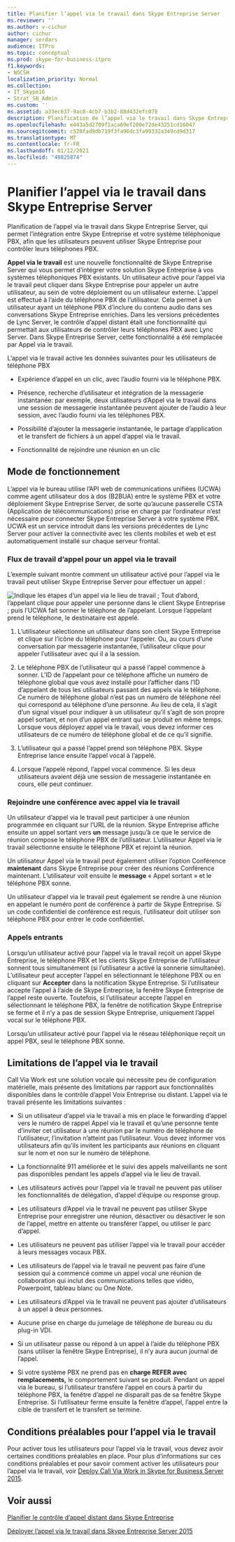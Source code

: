 ```yaml
---
title: Planifier l’appel via le travail dans Skype Entreprise Server
ms.reviewer: ''
ms.author: v-cichur
author: cichur
manager: serdars
audience: ITPro
ms.topic: conceptual
ms.prod: skype-for-business-itpro
f1.keywords:
- NOCSH
localization_priority: Normal
ms.collection:
- IT_Skype16
- Strat_SB_Admin
ms.custom: ''
ms.assetid: a33ec637-9ac8-4cb7-b3b2-88d432efc078
description: Planification de l’appel via le travail dans Skype Entreprise Server, qui permet l’intégration entre Skype Entreprise et votre système téléphonique PBX, afin que les utilisateurs peuvent utiliser Skype Entreprise pour contrôler leurs téléphones PBX.
ms.openlocfilehash: e443a5d2709f1aca69ef200e72de43251cd16047
ms.sourcegitcommit: c528fad9db719f3fa96dc3fa99332a349cd9d317
ms.translationtype: MT
ms.contentlocale: fr-FR
ms.lasthandoff: 01/12/2021
ms.locfileid: "49825874"
---
```

# <a name="plan-for-call-via-work-in-skype-for-business-server"></a>Planifier l’appel via le travail dans Skype Entreprise Server
 
Planification de l’appel via le travail dans Skype Entreprise Server, qui permet l’intégration entre Skype Entreprise et votre système téléphonique PBX, afin que les utilisateurs peuvent utiliser Skype Entreprise pour contrôler leurs téléphones PBX.
  
 **Appel via le travail** est une nouvelle fonctionnalité de Skype Entreprise Server qui vous permet d’intégrer votre solution Skype Entreprise à vos systèmes téléphoniques PBX existants. Un utilisateur activé pour l’appel via le travail peut cliquer dans Skype Entreprise pour appeler un autre utilisateur, au sein de votre déploiement ou un utilisateur externe. L’appel est effectué à l’aide du téléphone PBX de l’utilisateur. Cela permet à un utilisateur ayant un téléphone PBX d’inclure du contenu audio dans ses conversations Skype Entreprise enrichies. Dans les versions précédentes de Lync Server, le contrôle d’appel distant était une fonctionnalité qui permettait aux utilisateurs de contrôler leurs téléphones PBX avec Lync Server. Dans Skype Entreprise Server, cette fonctionnalité a été remplacée par Appel via le travail.
  
L’appel via le travail active les données suivantes pour les utilisateurs de téléphone PBX
  
- Expérience d’appel en un clic, avec l’audio fourni via le téléphone PBX.
    
- Présence, recherche d’utilisateur et intégration de la messagerie instantanée: par exemple, deux utilisateurs d’Appel via le travail dans une session de messagerie instantanée peuvent ajouter de l’audio à leur session, avec l’audio fourni via les téléphones PBX.
    
- Possibilité d’ajouter la messagerie instantanée, le partage d’application et le transfert de fichiers à un appel d’appel via le travail.
    
- Fonctionnalité de rejoindre une réunion en un clic
    
## <a name="how-it-works"></a>Mode de fonctionnement

L’appel via le bureau utilise l’API web de communications unifiées (UCWA) comme agent utilisateur dos à dos (B2BUA) entre le système PBX et votre déploiement Skype Entreprise Server, de sorte qu’aucune passerelle CSTA (Application de télécommunications) prise en charge par l’ordinateur n’est nécessaire pour connecter Skype Entreprise Server à votre système PBX. UCWA est un service introduit dans les versions précédentes de Lync Server pour activer la connectivité avec les clients mobiles et web et est automatiquement installé sur chaque serveur frontal.
  
### <a name="call-workflow-for-a-call-via-work-call"></a>Flux de travail d’appel pour un appel via le travail

L’exemple suivant montre comment un utilisateur activé pour l’appel via le travail peut utiliser Skype Entreprise Server pour effectuer un appel :
  
![Indique les étapes d’un appel via le lieu de travail ; Tout d’abord, l’appelant clique pour appeler une personne dans le client Skype Entreprise ; puis l’UCWA fait sonner le téléphone de l’appelant. Lorsque l’appelant prend le téléphone, le destinataire est appelé.](../../media/050e88ed-e18e-40c0-84d5-b17fe40c305a.jpg)
  
1. L’utilisateur sélectionne un utilisateur dans son client Skype Entreprise et clique sur l’icône du téléphone pour l’appeler. Ou, au cours d’une conversation par messagerie instantanée, l’utilisateur clique pour appeler l’utilisateur avec qui il a la session.
    
2. Le téléphone PBX de l’utilisateur qui a passé l’appel commence à sonner. L’ID de l’appelant pour ce téléphone affiche un numéro de téléphone global que vous avez installé pour l’afficher dans l’ID d’appelant de tous les utilisateurs passant des appels via le téléphone. Ce numéro de téléphone global n’est pas un numéro de téléphone réel qui correspond au téléphone d’une personne. Au lieu de cela, il s’agit d’un signal visuel pour indiquer à un utilisateur qu’il s’agit de son propre appel sortant, et non d’un appel entrant qui se produit en même temps. Lorsque vous déployez appel via le travail, vous devez informer ces utilisateurs de ce numéro de téléphone global et de ce qu’il signifie.
    
3. L’utilisateur qui a passé l’appel prend son téléphone PBX. Skype Entreprise lance ensuite l’appel vocal à l’appelé. 
    
4. Lorsque l’appelé répond, l’appel vocal commence. Si les deux utilisateurs avaient déjà une session de messagerie instantanée en cours, elle peut continuer.
    
### <a name="joining-a-conference-with-call-via-work"></a>Rejoindre une conférence avec appel via le travail

Un utilisateur d’appel via le travail peut participer à une réunion programmée en cliquant sur l’URL de la réunion. Skype Entreprise affiche ensuite un appel sortant vers **un** message jusqu’à ce que le service de réunion compose le téléphone PBX de l’utilisateur. L’utilisateur Appel via le travail sélectionne ensuite le téléphone PBX et rejoint la réunion.
  
Un utilisateur Appel via le travail peut également utiliser l’option Conférence **maintenant** dans Skype Entreprise pour créer des réunions Conférence maintenant. L’utilisateur voit ensuite le **message** « Appel sortant » et le téléphone PBX sonne.
  
Un utilisateur d’appel via le travail peut également se rendre à une réunion en appelant le numéro pont de conférence à partir de Skype Entreprise. Si un code confidentiel de conférence est requis, l’utilisateur doit utiliser son téléphone PBX pour entrer le code confidentiel.
  
### <a name="incoming-calls"></a>Appels entrants

Lorsqu’un utilisateur activé pour l’appel via le travail reçoit un appel Skype Entreprise, le téléphone PBX et les clients Skype Entreprise de l’utilisateur sonnent tous simultanément (si l’utilisateur a activé la sonnerie simultanée). L’utilisateur peut accepter l’appel en sélectionnant le téléphone PBX ou en cliquant sur **Accepter** dans la notification Skype Entreprise. Si l’utilisateur accepte l’appel à l’aide de Skype Entreprise, la fenêtre Skype Entreprise de l’appel reste ouverte. Toutefois, si l’utilisateur accepte l’appel en sélectionnant le téléphone PBX, la fenêtre de notification Skype Entreprise se ferme et il n’y a pas de session Skype Entreprise, uniquement l’appel vocal sur le téléphone PBX.
  
Lorsqu’un utilisateur activé pour l’appel via le réseau téléphonique reçoit un appel PBX, seul le téléphone PBX sonne.
  
## <a name="limitations-of-call-via-work"></a>Limitations de l’appel via le travail

Call Via Work est une solution vocale qui nécessite peu de configuration matérielle, mais présente des limitations par rapport aux fonctionnalités disponibles dans le contrôle d’appel Voix Entreprise ou distant. L’appel via le travail présente les limitations suivantes :
  
- Si un utilisateur d’appel via le travail a mis en place le forwarding d’appel vers le numéro de rappel Appel via le travail et qu’une personne tente d’inviter cet utilisateur à une réunion par le numéro de téléphone de l’utilisateur, l’invitation n’atteint pas l’utilisateur. Vous devez informer vos utilisateurs afin qu’ils invitent les participants aux réunions en cliquant sur le nom et non sur le numéro de téléphone. 
    
- La fonctionnalité 911 améliorée et le suivi des appels malveillants ne sont pas disponibles pendant les appels d’appel via le lieu de travail.
    
- Les utilisateurs activés pour l’appel via le travail ne peuvent pas utiliser les fonctionnalités de délégation, d’appel d’équipe ou response group.
    
- Les utilisateurs d’Appel via le travail ne peuvent pas utiliser Skype Entreprise pour enregistrer une réunion, désactiver ou désactiver le son de l’appel, mettre en attente ou transférer l’appel, ou utiliser le parc d’appel.
    
- Les utilisateurs ne peuvent pas utiliser l’appel via le travail pour accéder à leurs messages vocaux PBX.
    
- Les utilisateurs de l’appel via le travail ne peuvent pas faire d’une session qui a commencé comme un appel vocal une réunion de collaboration qui inclut des communications telles que vidéo, Powerpoint, tableau blanc ou One Note.
    
- Les utilisateurs d’Appel via le travail ne peuvent pas ajouter d’utilisateurs à un appel à deux personnes.
    
- Aucune prise en charge du jumelage de téléphone de bureau ou du plug-in VDI.
    
- Si un utilisateur passe ou répond à un appel à l’aide du téléphone PBX (sans utiliser la fenêtre Skype Entreprise), il n’y aura aucun journal de l’appel.
    
- Si votre système PBX ne prend pas en **charge REFER avec remplacements,** le comportement suivant se produit. Pendant un appel via le bureau, si l’utilisateur transfère l’appel en cours à partir du téléphone PBX, la fenêtre d’appel ne disparaît pas de sa fenêtre Skype Entreprise. Si l’utilisateur ferme ensuite la fenêtre d’appel, l’appel entre la cible de transfert et le transfert se termine. 
    
## <a name="prerequisites-for-call-via-work"></a>Conditions préalables pour l’appel via le travail

Pour activer tous les utilisateurs pour l’appel via le travail, vous devez avoir certaines conditions préalables en place. Pour plus d’informations sur ces conditions préalables et pour savoir comment activer les utilisateurs pour l’appel via le travail, voir [Deploy Call Via Work in Skype for Business Server 2015](../../deploy/deploy-call-via-work.md). 
  
## <a name="see-also"></a>Voir aussi

[Planifier le contrôle d’appel distant dans Skype Entreprise](remote-call-control.md)
  
[Déployer l’appel via le travail dans Skype Entreprise Server 2015](../../deploy/deploy-call-via-work.md)

